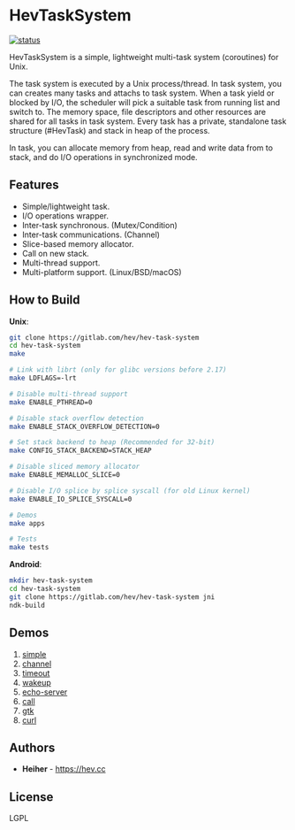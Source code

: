 # HevTaskSystem

[![status](https://gitlab.com/hev/hev-task-system/badges/master/pipeline.svg)](https://gitlab.com/hev/hev-task-system/commits/master)

HevTaskSystem is a simple, lightweight multi-task system (coroutines) for Unix.

The task system is executed by a Unix process/thread. In task system, you can
creates many tasks and attachs to task system. When a task yield or blocked by
I/O, the scheduler will pick a suitable task from running list and switch to.
The memory space, file descriptors and other resources are shared for all tasks
in task system. Every task has a private, standalone task structure (#HevTask)
and stack in heap of the process.

In task, you can allocate memory from heap, read and write data from to stack,
and do I/O operations in synchronized mode.

## Features

* Simple/lightweight task.
* I/O operations wrapper.
* Inter-task synchronous. (Mutex/Condition)
* Inter-task communications. (Channel)
* Slice-based memory allocator.
* Call on new stack.
* Multi-thread support.
* Multi-platform support. (Linux/BSD/macOS)

## How to Build

**Unix**:
```bash
git clone https://gitlab.com/hev/hev-task-system
cd hev-task-system
make

# Link with librt (only for glibc versions before 2.17)
make LDFLAGS=-lrt

# Disable multi-thread support
make ENABLE_PTHREAD=0

# Disable stack overflow detection
make ENABLE_STACK_OVERFLOW_DETECTION=0

# Set stack backend to heap (Recommended for 32-bit)
make CONFIG_STACK_BACKEND=STACK_HEAP

# Disable sliced memory allocator
make ENABLE_MEMALLOC_SLICE=0

# Disable I/O splice by splice syscall (for old Linux kernel)
make ENABLE_IO_SPLICE_SYSCALL=0

# Demos
make apps

# Tests
make tests
```

**Android**:
```bash
mkdir hev-task-system
cd hev-task-system
git clone https://gitlab.com/hev/hev-task-system jni
ndk-build
```

## Demos
1. [simple](https://gitlab.com/hev/hev-task-system/blob/master/apps/simple.c)
1. [channel](https://gitlab.com/hev/hev-task-system/blob/master/apps/channel.c)
1. [timeout](https://gitlab.com/hev/hev-task-system/blob/master/apps/timeout.c)
1. [wakeup](https://gitlab.com/hev/hev-task-system/blob/master/apps/wakeup.c)
1. [echo-server](https://gitlab.com/hev/hev-task-system/blob/master/apps/echo-server.c)
1. [call](https://gitlab.com/hev/hev-task-system/blob/master/apps/call.c)
1. [gtk](https://gitlab.com/hev/hev-task-system/blob/master/apps/gtk.c)
1. [curl](https://gitlab.com/hev/hev-task-system/blob/master/apps/curl.c)

## Authors
* **Heiher** - https://hev.cc

## License
LGPL

